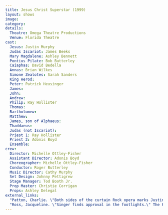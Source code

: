 ```yaml
---
title: Jesus Christ Superstar (1999)
layout: shows
image:
category:
details:
  Theatre: Omega Theatre Productions
  Venue: Florida Theatre
cast:
  Jesus: Justin Murphy
  Judas Iscariot: James Beeks
  Mary Magdalene: Ashley Bennett
  Pontius Pilate: Bob Butterley
  Caiaphas: David Bedella
  Annas: Brian Wilkes
  Simone Zealotes: Sarah Sanders
  King Herod:
  Peter: Patrick Heusinger
  James:
  John:
  Andrew:
  Philip: Ray Hollister
  Thomas:
  Bartholomew:
  Matthew:
  James, son of Alphaeus:
  Thaddaeus:
  Judas (not Iscariot):
  Priest 1: Ray Hollister
  Priest 2: Adonis Boyd
  Ensemble: 
crew:
  Director: Michelle Ottley-Fisher
  Assistant Director: Adonis Boyd
  Choreographer: Michelle Ottley-Fisher
  Conductor: Roger Butterley
  Music Director: Cathy Murphy
  Set Design: Johnny Pettigrew
  Stage Manager: Tod Booth Jr.
  Prop Master: Christie Corrigan
  Props: Ashley Delegal
external_links:
  "Patton, Charlie. \"Both sides of the curtain Rock opera marks Justin Murphy's professional leap to actor, producer.\" The Florida Times-Union, City ed., sec. Lifestyle, 13 Aug. 1999, pp. E-1": /media/news/Both_sides_of_the_curtain_Rock_opera_marks_Justin__Florida_Times-Union_The_Jacksonville_FL___August_13_1999__pE-1.pdf
  "Ross, Jacqueline. \"Singer finds approval in the footlights.\" The Florida Times-Union, City ed., sec. Lifestyle, 13 Aug. 1999, pp. E-1.": \media\news\Singer_finds_approval_in_the_footlights__Florida_Times-Union_The_Jacksonville_FL___August_13_1999__pE-1.pdf
---
```


